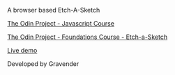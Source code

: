 A browser based Etch-A-Sketch


[The Odin Project - Javascript Course](https://www.theodinproject.com/courses/javascript)

[The Odin Project - Foundations Course - Etch-a-Sketch](https://www.theodinproject.com/courses/foundations/lessons/etch-a-sketch-project)

[Live demo](https://gravender.github.io/Library/)

Developed by Gravender
